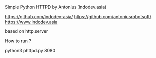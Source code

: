 Simple Python HTTPD
by Antonius (indodev.asia)

https://github.com/indodev-asia/
https://github.com/antoniusrobotsoft/
https://www.indodev.asia


based on http.server

How to run ? 

python3 phttpd.py 8080


